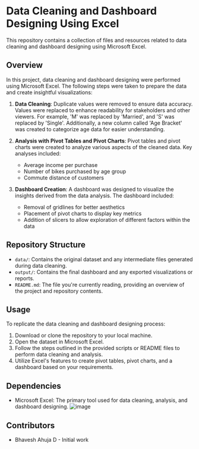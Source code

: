 # Data Cleaning and Dashboard Designing Using Excel

This repository contains a collection of files and resources related to data cleaning and dashboard designing using Microsoft Excel. 

## Overview

In this project, data cleaning and dashboard designing were performed using Microsoft Excel. The following steps were taken to prepare the data and create insightful visualizations:

1. **Data Cleaning**: Duplicate values were removed to ensure data accuracy. Values were replaced to enhance readability for stakeholders and other viewers. For example, 'M' was replaced by 'Married', and 'S' was replaced by 'Single'. Additionally, a new column called 'Age Bracket' was created to categorize age data for easier understanding.

2. **Analysis with Pivot Tables and Pivot Charts**: Pivot tables and pivot charts were created to analyze various aspects of the cleaned data. Key analyses included:
   - Average income per purchase
   - Number of bikes purchased by age group
   - Commute distance of customers
   
3. **Dashboard Creation**: A dashboard was designed to visualize the insights derived from the data analysis. The dashboard included:
   - Removal of gridlines for better aesthetics
   - Placement of pivot charts to display key metrics
   - Addition of slicers to allow exploration of different factors within the data

## Repository Structure

- `data/`: Contains the original dataset and any intermediate files generated during data cleaning.
- `output/`: Contains the final dashboard and any exported visualizations or reports.
- `README.md`: The file you're currently reading, providing an overview of the project and repository contents.

## Usage

To replicate the data cleaning and dashboard designing process:

1. Download or clone the repository to your local machine.
2. Open the dataset in Microsoft Excel.
3. Follow the steps outlined in the provided scripts or README files to perform data cleaning and analysis.
4. Utilize Excel's features to create pivot tables, pivot charts, and a dashboard based on your requirements.

## Dependencies

- Microsoft Excel: The primary tool used for data cleaning, analysis, and dashboard designing.
![image](https://github.com/ahulbhav/Data-cleaning-and-dashboard-creation-using-excel/assets/154062458/2a9c6abf-f284-41aa-9562-0304b4a1e470)


## Contributors

- Bhavesh Ahuja D - Initial work


